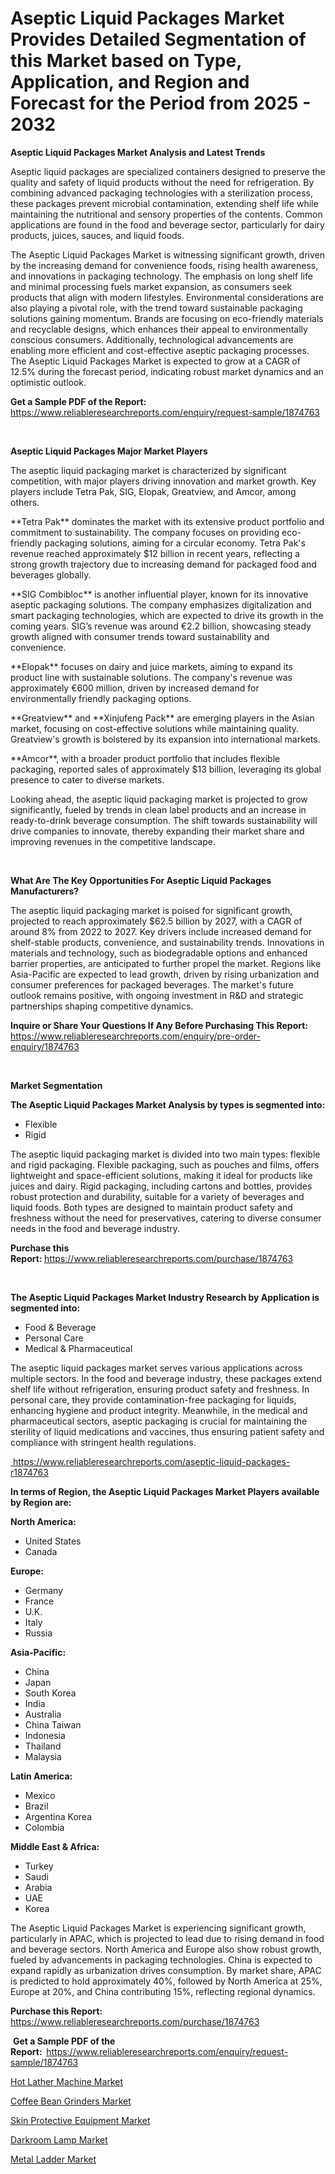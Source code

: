 <p><h1>Aseptic Liquid Packages Market Provides Detailed Segmentation of this Market based on Type, Application, and Region and Forecast for the Period from 2025 - 2032</h1></p><p><strong>Aseptic Liquid Packages Market Analysis and Latest Trends</strong></p>
<p><p>Aseptic liquid packages are specialized containers designed to preserve the quality and safety of liquid products without the need for refrigeration. By combining advanced packaging technologies with a sterilization process, these packages prevent microbial contamination, extending shelf life while maintaining the nutritional and sensory properties of the contents. Common applications are found in the food and beverage sector, particularly for dairy products, juices, sauces, and liquid foods.</p><p>The Aseptic Liquid Packages Market is witnessing significant growth, driven by the increasing demand for convenience foods, rising health awareness, and innovations in packaging technology. The emphasis on long shelf life and minimal processing fuels market expansion, as consumers seek products that align with modern lifestyles. Environmental considerations are also playing a pivotal role, with the trend toward sustainable packaging solutions gaining momentum. Brands are focusing on eco-friendly materials and recyclable designs, which enhances their appeal to environmentally conscious consumers. Additionally, technological advancements are enabling more efficient and cost-effective aseptic packaging processes. The Aseptic Liquid Packages Market is expected to grow at a CAGR of 12.5% during the forecast period, indicating robust market dynamics and an optimistic outlook.</p></p>
<p><strong>Get a Sample PDF of the Report:&nbsp;</strong> <a href="https://www.reliableresearchreports.com/enquiry/request-sample/1874763?utm_campaign=9&utm_medium=2&utm_source=Github&utm_content=ia&utm_term=05032025&utm_id=aseptic-liquid-packages">https://www.reliableresearchreports.com/enquiry/request-sample/1874763</a></p>
<p>&nbsp;</p>
<p><strong>Aseptic Liquid Packages Major Market Players</strong></p>
<p><p>The aseptic liquid packaging market is characterized by significant competition, with major players driving innovation and market growth. Key players include Tetra Pak, SIG, Elopak, Greatview, and Amcor, among others.</p><p>**Tetra Pak** dominates the market with its extensive product portfolio and commitment to sustainability. The company focuses on providing eco-friendly packaging solutions, aiming for a circular economy. Tetra Pak's revenue reached approximately $12 billion in recent years, reflecting a strong growth trajectory due to increasing demand for packaged food and beverages globally.</p><p>**SIG Combibloc** is another influential player, known for its innovative aseptic packaging solutions. The company emphasizes digitalization and smart packaging technologies, which are expected to drive its growth in the coming years. SIG’s revenue was around €2.2 billion, showcasing steady growth aligned with consumer trends toward sustainability and convenience.</p><p>**Elopak** focuses on dairy and juice markets, aiming to expand its product line with sustainable solutions. The company's revenue was approximately €600 million, driven by increased demand for environmentally friendly packaging options.</p><p>**Greatview** and **Xinjufeng Pack** are emerging players in the Asian market, focusing on cost-effective solutions while maintaining quality. Greatview's growth is bolstered by its expansion into international markets.</p><p>**Amcor**, with a broader product portfolio that includes flexible packaging, reported sales of approximately $13 billion, leveraging its global presence to cater to diverse markets.</p><p>Looking ahead, the aseptic liquid packaging market is projected to grow significantly, fueled by trends in clean label products and an increase in ready-to-drink beverage consumption. The shift towards sustainability will drive companies to innovate, thereby expanding their market share and improving revenues in the competitive landscape.</p></p>
<p>&nbsp;</p>
<p><strong>What Are The Key Opportunities For Aseptic Liquid Packages Manufacturers?</strong></p>
<p><p>The aseptic liquid packaging market is poised for significant growth, projected to reach approximately $62.5 billion by 2027, with a CAGR of around 8% from 2022 to 2027. Key drivers include increased demand for shelf-stable products, convenience, and sustainability trends. Innovations in materials and technology, such as biodegradable options and enhanced barrier properties, are anticipated to further propel the market. Regions like Asia-Pacific are expected to lead growth, driven by rising urbanization and consumer preferences for packaged beverages. The market's future outlook remains positive, with ongoing investment in R&D and strategic partnerships shaping competitive dynamics.</p></p>
<p><strong>Inquire or Share Your Questions If Any Before Purchasing This Report:</strong> <a href="https://www.reliableresearchreports.com/enquiry/pre-order-enquiry/1874763?utm_campaign=9&utm_medium=2&utm_source=Github&utm_content=ia&utm_term=05032025&utm_id=aseptic-liquid-packages">https://www.reliableresearchreports.com/enquiry/pre-order-enquiry/1874763</a></p>
<p>&nbsp;</p>
<p><strong>Market Segmentation</strong></p>
<p><strong>The Aseptic Liquid Packages Market Analysis by types is segmented into:</strong></p>
<p><ul><li>Flexible</li><li>Rigid</li></ul></p>
<p><p>The aseptic liquid packaging market is divided into two main types: flexible and rigid packaging. Flexible packaging, such as pouches and films, offers lightweight and space-efficient solutions, making it ideal for products like juices and dairy. Rigid packaging, including cartons and bottles, provides robust protection and durability, suitable for a variety of beverages and liquid foods. Both types are designed to maintain product safety and freshness without the need for preservatives, catering to diverse consumer needs in the food and beverage industry.</p></p>
<p><strong>Purchase this Report:&nbsp;</strong><a href="https://www.reliableresearchreports.com/purchase/1874763?utm_campaign=9&utm_medium=2&utm_source=Github&utm_content=ia&utm_term=05032025&utm_id=aseptic-liquid-packages">https://www.reliableresearchreports.com/purchase/1874763</a></p>
<p>&nbsp;</p>
<p><strong>The Aseptic Liquid Packages Market Industry Research by Application is segmented into:</strong></p>
<p><ul><li>Food & Beverage</li><li>Personal Care</li><li>Medical & Pharmaceutical</li></ul></p>
<p><p>The aseptic liquid packages market serves various applications across multiple sectors. In the food and beverage industry, these packages extend shelf life without refrigeration, ensuring product safety and freshness. In personal care, they provide contamination-free packaging for liquids, enhancing hygiene and product integrity. Meanwhile, in the medical and pharmaceutical sectors, aseptic packaging is crucial for maintaining the sterility of liquid medications and vaccines, thus ensuring patient safety and compliance with stringent health regulations.</p></p>
<p><a href="https://www.reliableresearchreports.com/aseptic-liquid-packages-r1874763?utm_campaign=9&utm_medium=2&utm_source=Github&utm_content=ia&utm_term=05032025&utm_id=aseptic-liquid-packages">&nbsp;https://www.reliableresearchreports.com/aseptic-liquid-packages-r1874763</a></p>
<p><strong>In terms of Region, the Aseptic Liquid Packages Market Players available by Region are:</strong></p>
<p>
    <p> <strong> North America: </strong>
        <ul>
            <li>United States</li>
            <li>Canada</li>
        </ul>
        </p> 
    <p> <strong> Europe: </strong>
        <ul>
            <li>Germany</li>
            <li>France</li>
            <li>U.K.</li>
            <li>Italy</li>
            <li>Russia</li>
        </ul>
        </p> 
    <p> <strong> Asia-Pacific: </strong>
        <ul>
            <li>China</li>
            <li>Japan</li>
            <li>South Korea</li>
            <li>India</li>
            <li>Australia</li>
            <li>China Taiwan</li>
            <li>Indonesia</li>
            <li>Thailand</li>
            <li>Malaysia</li>
        </ul>
        </p> 
    <p> <strong> Latin America: </strong>
        <ul>
            <li>Mexico</li>
            <li>Brazil</li>
            <li>Argentina Korea</li>
            <li>Colombia</li>
        </ul>
        </p> 
    <p> <strong> Middle East & Africa: </strong>
        <ul>
            <li>Turkey</li>
            <li>Saudi</li>
            <li>Arabia</li>
            <li>UAE</li>
            <li>Korea</li>
        </ul>
    </p>
    </p>
<p><p>The Aseptic Liquid Packages Market is experiencing significant growth, particularly in APAC, which is projected to lead due to rising demand in food and beverage sectors. North America and Europe also show robust growth, fueled by advancements in packaging technologies. China is expected to expand rapidly as urbanization drives consumption. By market share, APAC is predicted to hold approximately 40%, followed by North America at 25%, Europe at 20%, and China contributing 15%, reflecting regional dynamics.</p></p>
<p><strong>Purchase this Report: </strong><a href="https://www.reliableresearchreports.com/purchase/1874763?utm_campaign=9&utm_medium=2&utm_source=Github&utm_content=ia&utm_term=05032025&utm_id=aseptic-liquid-packages">https://www.reliableresearchreports.com/purchase/1874763</a></p>
<p>&nbsp;<strong>Get a Sample PDF of the Report:&nbsp;&nbsp;</strong><a href="https://www.reliableresearchreports.com/enquiry/request-sample/1874763?utm_campaign=9&utm_medium=2&utm_source=Github&utm_content=ia&utm_term=05032025&utm_id=aseptic-liquid-packages">https://www.reliableresearchreports.com/enquiry/request-sample/1874763</a></p>
<p><strong></strong></p>
<p><p><a href="https://github.com/nacrehuipie/Market-Research-Report-List-1/blob/main/hot-lather-machine-market.md?utm_campaign=9&utm_medium=2&utm_source=Github&utm_content=ia&utm_term=05032025&utm_id=aseptic-liquid-packages">Hot Lather Machine Market</a></p><p><a href="https://github.com/wynonachirei9/Market-Research-Report-List-1/blob/main/coffee-bean-grinders-market.md?utm_campaign=9&utm_medium=2&utm_source=Github&utm_content=ia&utm_term=05032025&utm_id=aseptic-liquid-packages">Coffee Bean Grinders Market</a></p><p><a href="https://github.com/merkinedry7b/Market-Research-Report-List-1/blob/main/skin-protective-equipment-market.md?utm_campaign=9&utm_medium=2&utm_source=Github&utm_content=ia&utm_term=05032025&utm_id=aseptic-liquid-packages">Skin Protective Equipment Market</a></p><p><a href="https://github.com/forgazerbyjt/Market-Research-Report-List-1/blob/main/darkroom-lamp-market.md?utm_campaign=9&utm_medium=2&utm_source=Github&utm_content=ia&utm_term=05032025&utm_id=aseptic-liquid-packages">Darkroom Lamp Market</a></p><p><a href="https://github.com/oshrykauraj7/Market-Research-Report-List-1/blob/main/metal-ladder-market.md?utm_campaign=9&utm_medium=2&utm_source=Github&utm_content=ia&utm_term=05032025&utm_id=aseptic-liquid-packages">Metal Ladder Market</a></p></p>
